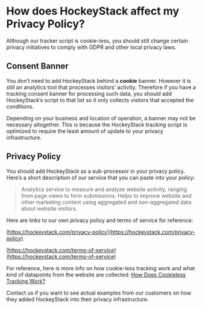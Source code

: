 # How does HockeyStack affect my Privacy Policy?

Although our tracker script is cookie-less, you should still change certain privacy initiatives to comply with GDPR and other local privacy laws.

## Consent Banner

You don’t need to add HockeyStack behind a **cookie** banner. However it is still an analytics tool that processes visitors’ activity. Therefore if you have a tracking consent banner for processing such data, you should add HockeyStack’s script to that list so it only collects visitors that accepted the conditions.

Depending on your business and location of operation, a banner may not be necessary altogether. This is because the HockeyStack tracking script is optimized to require the least amount of update to your privacy infrastructure.

## Privacy Policy

You should add HockeyStack as a sub-processor in your privacy policy. Here’s a short description of our service that you can paste into your policy:

> Analytics service to measure and analyze website activity, ranging from page views to form submissions. Helps to improve website and other marketing content using aggregated and non-aggregated data about website visitors.
> 

Here are links to our own privacy policy and terms of service for reference:

[https://hockeystack.com/privacy-policy](https://hockeystack.com/privacy-policy)

[https://hockeystack.com/terms-of-service](https://hockeystack.com/terms-of-service)

For reference, here is more info on how cookie-less tracking work and what kind of datapoints from the website are collected: [How Does Cookieless Tracking Work?](How%20Does%20Cookieless%20Tracking%20Work%2048fba433c0dd47289653eaee943fe7eb.md) 

Contact us if you want to see actual examples from our customers on how they added HockeyStack into their privacy infrastructure.